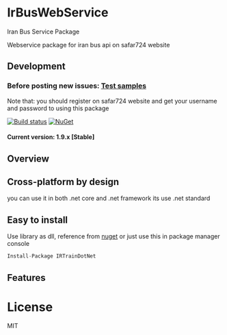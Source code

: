 # IrBusWebService

Iran Bus Service Package

Webservice package for iran bus api on safar724 website

## Development 

### Before posting new issues: [Test samples](https://github.com/keyone2693/IrBusWebService/tree/master/ExampleTest)

Note that: you should register on safar724 website and get your username and password to using this package

[![Build status](https://img.shields.io/appveyor/ci/keyone2693/IRTrainDotNet.svg)](https://ci.appveyor.com/project/keyone2693/IRTrainDotNet)
[![NuGet](https://img.shields.io/nuget/v/IRTrainDotNet.svg)](https://www.nuget.org/packages/IRTrainDotNet/)

#### Current version: 1.9.x [Stable]

## Overview

## Cross-platform by design
you can use it in both .net core and .net framework 
its use .net standard

## Easy to install
Use library as dll, reference from [nuget](https://www.nuget.org/packages/IrBusWebService/)
or just use this in package manager console
```c#
Install-Package IRTrainDotNet
```

## Features




# License

MIT

